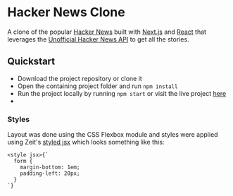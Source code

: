 # Hacker News Clone
A clone of the popular [Hacker News](https://news.ycombinator.com/news) built with [Next.js](https://nextjs.org/) and [React](https://reactjs.org) that leverages the [Unofficial Hacker News API](https://github.com/cheeaun/node-hnapi) to get all the stories.

## Quickstart
- Download the project repository or clone it
- Open the containing project folder and run `npm install`
- Run the project locally by running `npm start` or visit the live project [here](https://hacker-news-clone-bvotpxhuzv.now.sh)
- 

### Styles
Layout was done using the CSS Flexbox module and styles were applied using Zeit's [styled jsx](https://github.com/zeit/styled-jsx) which looks something like this:
```
<style jsx>{`
  form {
    margin-bottom: 1em;
    padding-left: 20px;
  }
`}
```
